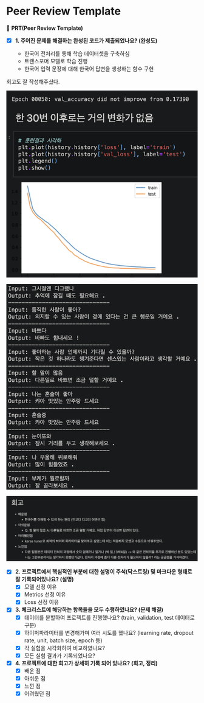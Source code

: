 # Peer Review Template

🔑 **PRT(Peer Review Template)**

- [x]  **1. 주어진 문제를 해결하는 완성된 코드가 제출되었나요? (완성도)**
    
    
    - 한국어 전처리를 통해 학습 데이터셋을 구축하심
    - 트랜스포머 모델로 학습 진행
    - 한국어 입력 문장에 대해 한국어 답변을 생성하는 함수 구현

회고도 잘 작성해주셨다.

![Untitled](Peer%20Review%20Template%2028572f2608454353b54b3086eaaa5dc6/Untitled.png)

![Untitled](Peer%20Review%20Template%2028572f2608454353b54b3086eaaa5dc6/Untitled%201.png)

![Untitled](Peer%20Review%20Template%2028572f2608454353b54b3086eaaa5dc6/Untitled%202.png)

- [x]  **2. 프로젝트에서 핵심적인 부분에 대한 설명이 주석(닥스트링) 및 마크다운 형태로 잘 기록되어있나요? (설명)**
    - [x]  모델 선정 이유
    - [x]  Metrics 선정 이유
    - [x]  Loss 선정 이유
- [x]  **3. 체크리스트에 해당하는 항목들을 모두 수행하였나요? (문제 해결)**
    - [x]  데이터를 분할하여 프로젝트를 진행했나요? (train, validation, test 데이터로 구분)
    - [x]  하이퍼파라미터를 변경해가며 여러 시도를 했나요? (learning rate, dropout rate, unit, batch size, epoch 등)
    - [x]  각 실험을 시각화하여 비교하였나요?
    - [x]  모든 실험 결과가 기록되었나요?
- [x]  **4. 프로젝트에 대한 회고가 상세히 기록 되어 있나요? (회고, 정리)**
    - [x]  배운 점
    - [x]  아쉬운 점
    - [x]  느낀 점
    - [x]  어려웠던 점